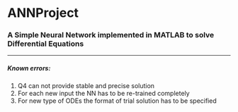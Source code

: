 # ANNProject
### A Simple Neural Network implemented in MATLAB to solve Differential Equations
- - - -
##### Known errors:
1. Q4 can not provide stable and precise solution
2. For each new input the NN has to be re-trained completely
3. For new type of ODEs the format of trial solution has to be specified
